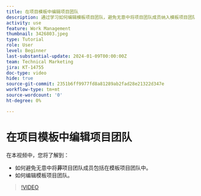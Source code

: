```yaml
---
title: 在项目模板中编辑项目团队
description: 通过学习如何编辑模板项目团队，避免无意中将项目团队成员纳入模板项目团队。
activity: use
feature: Work Management
thumbnail: 3426803.jpeg
type: Tutorial
role: User
level: Beginner
last-substantial-update: 2024-01-09T00:00:00Z
team: Technical Marketing
jira: KT-14755
doc-type: video
hide: true
source-git-commit: 2351b6ff9977fd8a81289ab2fad28e21322d347e
workflow-type: tm+mt
source-wordcount: '0'
ht-degree: 0%

---
```


# 在项目模板中编辑项目团队

在本视频中，您将了解到：

* 如何避免无意中将&#x200B;**非**&#x200B;项目团队成员包括在模板项目团队中。
* 如何编辑模板项目团队。

>[!VIDEO](https://video.tv.adobe.com/v/3426803/?quality=12&learn=on)
